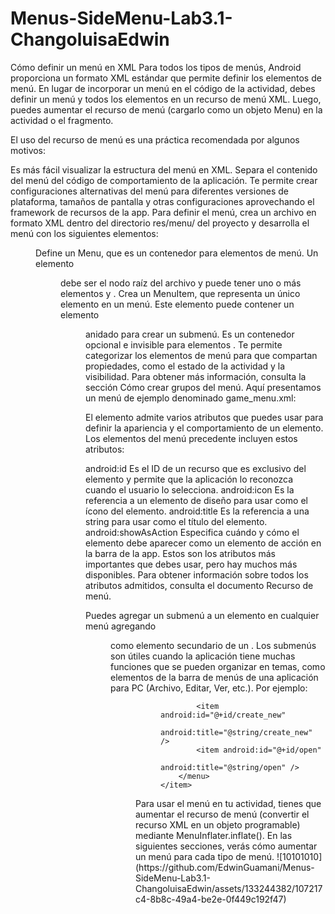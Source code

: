 # Menus-SideMenu-Lab3.1-ChangoluisaEdwin
Cómo definir un menú en XML
Para todos los tipos de menús, Android proporciona un formato XML estándar que permite definir los elementos de menú. En lugar de incorporar un menú en el código de la actividad, debes definir un menú y todos los elementos en un recurso de menú XML. Luego, puedes aumentar el recurso de menú (cargarlo como un objeto Menu) en la actividad o el fragmento.

El uso del recurso de menú es una práctica recomendada por algunos motivos:

Es más fácil visualizar la estructura del menú en XML.
Separa el contenido del menú del código de comportamiento de la aplicación.
Te permite crear configuraciones alternativas del menú para diferentes versiones de plataforma, tamaños de pantalla y otras configuraciones aprovechando el framework de recursos de la app.
Para definir el menú, crea un archivo en formato XML dentro del directorio res/menu/ del proyecto y desarrolla el menú con los siguientes elementos:

<menu>
Define un Menu, que es un contenedor para elementos de menú. Un elemento <menu> debe ser el nodo raíz del archivo y puede tener uno o más elementos <item> y <group>.
<item>
Crea un MenuItem, que representa un único elemento en un menú. Este elemento puede contener un elemento <menu> anidado para crear un submenú.
<group>
Es un contenedor opcional e invisible para elementos <item>. Te permite categorizar los elementos de menú para que compartan propiedades, como el estado de la actividad y la visibilidad. Para obtener más información, consulta la sección Cómo crear grupos del menú.
Aquí presentamos un menú de ejemplo denominado game_menu.xml:


<?xml version="1.0" encoding="utf-8"?>
<menu xmlns:android="http://schemas.android.com/apk/res/android">
    <item android:id="@+id/new_game"
          android:icon="@drawable/ic_new_game"
          android:title="@string/new_game"
          android:showAsAction="ifRoom"/>
    <item android:id="@+id/help"
          android:icon="@drawable/ic_help"
          android:title="@string/help" />
</menu>
El elemento <item> admite varios atributos que puedes usar para definir la apariencia y el comportamiento de un elemento. Los elementos del menú precedente incluyen estos atributos:

android:id
Es el ID de un recurso que es exclusivo del elemento y permite que la aplicación lo reconozca cuando el usuario lo selecciona.
android:icon
Es la referencia a un elemento de diseño para usar como el ícono del elemento.
android:title
Es la referencia a una string para usar como el título del elemento.
android:showAsAction
Especifica cuándo y cómo el elemento debe aparecer como un elemento de acción en la barra de la app.
Estos son los atributos más importantes que debes usar, pero hay muchos más disponibles. Para obtener información sobre todos los atributos admitidos, consulta el documento Recurso de menú.

Puedes agregar un submenú a un elemento en cualquier menú agregando <menu> como elemento secundario de un <item>. Los submenús son útiles cuando la aplicación tiene muchas funciones que se pueden organizar en temas, como elementos de la barra de menús de una aplicación para PC (Archivo, Editar, Ver, etc.). Por ejemplo:


<?xml version="1.0" encoding="utf-8"?>
<menu xmlns:android="http://schemas.android.com/apk/res/android">
    <item android:id="@+id/file"
          android:title="@string/file" >
        <!-- "file" submenu -->
        <menu>
            
            
            <item android:id="@+id/create_new"
                  android:title="@string/create_new" />
            <item android:id="@+id/open"
                  android:title="@string/open" />
        </menu>
    </item>
</menu>
Para usar el menú en tu actividad, tienes que aumentar el recurso de menú (convertir el recurso XML en un objeto programable) mediante MenuInflater.inflate(). En las siguientes secciones, verás cómo aumentar un menú para cada tipo de menú.
![10101010](https://github.com/EdwinGuamani/Menus-SideMenu-Lab3.1-ChangoluisaEdwin/assets/133244382/107217c4-8b8c-49a4-be2e-0f449c192f47)
